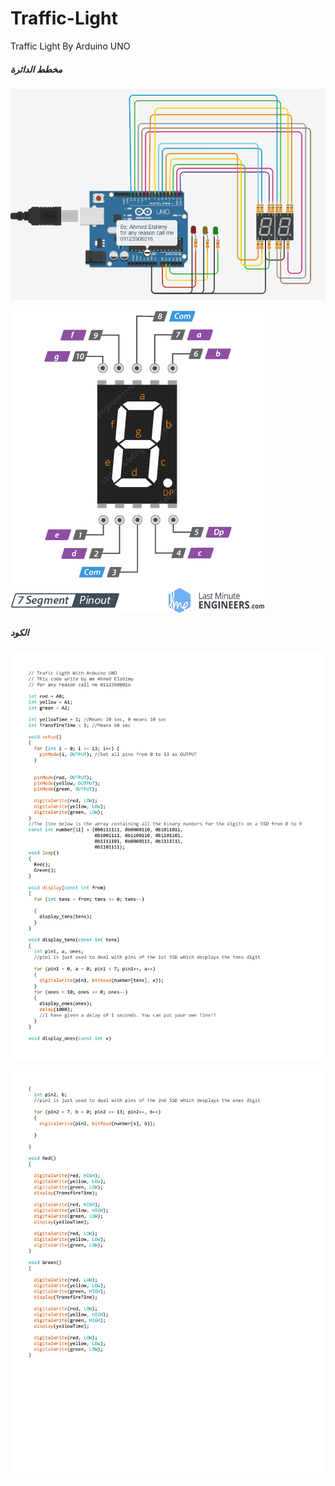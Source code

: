 # Traffic-Light
Traffic Light By Arduino UNO

##### مخطط الدائرة
![](https://raw.githubusercontent.com/AhmedElshimy1998/Traffic-Light/main/snap1.PNG)

![](https://raw.githubusercontent.com/AhmedElshimy1998/Traffic-Light/main/7-Segment-Common-Anode-Common-Cathode-Pinout.png)
##### الكود

![](https://raw.githubusercontent.com/AhmedElshimy1998/Traffic-Light/main/a-1.png)

![](https://raw.githubusercontent.com/AhmedElshimy1998/Traffic-Light/main/a-2.png)
